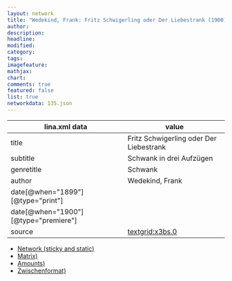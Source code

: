```yaml
---
layout: network
title: "Wedekind, Frank: Fritz Schwigerling oder Der Liebestrank (1900)"
author:
description:
headline:
modified:
category:
tags:
imagefeature: 
mathjax: 
chart: 
comments: true
featured: false
list: true
networkdata: 135.json
---
```

lina.xml data  | value
------------- | -------------
title|Fritz Schwigerling oder Der Liebestrank
subtitle|Schwank in drei Aufzügen
genretitle|Schwank
author|Wedekind, Frank
date[@when="1899"][@type="print"]|
date[@when="1900"][@type="premiere"]|
source|[textgrid:x3bs.0](https://textgridlab.org/1.0/tgcrud-public/rest/textgrid:x3bs.0/data)



* [Network (sticky and static)](/linas/network135)
* [Matrix)](/linas/matrix135)
* [Amounts)](/linas/amount135)
* [Zwischenformat)](/linas/lina135 )
